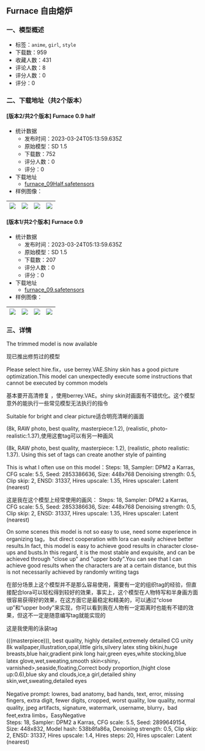 ## Furnace 自由熔炉
### 一、模型概述

- 标签：`anime`, `girl`, `style`
- 下载数：959
- 收藏人数：431
- 评论人数：8
- 评分人数：0
- 评分：0

### 二、下载地址（共2个版本）

#### [版本2/共2个版本] Furnace 0.9 half

- 统计数据
  - 发布时间：2023-03-24T05:13:59.635Z
  - 原始模型：SD 1.5
  - 下载数：752
  - 评分人数：0
  - 评分：0
- 下载地址
  - [furnace_09Half.safetensors](https://civitai.com/api/download/models/23927)
- 样例图像：

| <img src="https://image.civitai.com/xG1nkqKTMzGDvpLrqFT7WA/30a4502d-c245-4871-10dd-af09cb101b00/width=450/260079.jpeg" /> | <img src="https://image.civitai.com/xG1nkqKTMzGDvpLrqFT7WA/953d318b-e57b-4389-faaf-338ca5a81100/width=450/279154.jpeg" /> | <img src="https://image.civitai.com/xG1nkqKTMzGDvpLrqFT7WA/2dddbb72-402d-468d-6934-1fccf65b7900/width=450/262378.jpeg" /> | <img src="https://image.civitai.com/xG1nkqKTMzGDvpLrqFT7WA/c00256bd-99f0-4e17-2e7a-0a2db5847800/width=450/262154.jpeg" /> |
| ---- | ---- | ---- | ---- |

#### [版本1/共2个版本] Furnace 0.9

- 统计数据
  - 发布时间：2023-03-24T05:13:59.635Z
  - 原始模型：SD 1.5
  - 下载数：207
  - 评分人数：0
  - 评分：0
- 下载地址
  - [furnace_09.safetensors](https://civitai.com/api/download/models/23543)
- 样例图像：

| <img src="https://image.civitai.com/xG1nkqKTMzGDvpLrqFT7WA/74c3833a-5ffc-43e8-243d-1270ba40c400/width=450/255324.jpeg" /> | <img src="https://image.civitai.com/xG1nkqKTMzGDvpLrqFT7WA/958b43ad-48e8-4654-4d66-74f47349c000/width=450/255332.jpeg" /> | <img src="https://image.civitai.com/xG1nkqKTMzGDvpLrqFT7WA/596c1f56-6085-4626-9324-c04ce495e400/width=450/255331.jpeg" /> | <img src="https://image.civitai.com/xG1nkqKTMzGDvpLrqFT7WA/5b48150e-a567-45a3-2349-3c6c9d094500/width=450/255415.jpeg" /> |
| ---- | ---- | ---- | ---- |


### 三、详情
<p>The trimmed model is now available</p><p>现已推出修剪过的模型</p><p></p><p>Please select hire.fix，use berrey.VAE.Shiny skin has a good picture optimization.This model can unexpectedly execute some instructions that cannot be executed by common models</p><p>基本要开高清修复 ，使用berrey.VAE。shiny skin对画面有不错优化。这个模型意外的能执行一些常见模型无法执行的指令</p><p></p><p>Suitable for bright and clear picture适合明亮清晰的画面</p><p></p><p>(8k, RAW photo, best quality, masterpiece:1.2), (realistic, photo-realistic:1.37),使用这套tag可以有另一种画风</p><p>(8k, RAW photo, best quality, masterpiece: 1.2), (realistic, photo realistic: 1.37). Using this set of tags can create another style of painting</p><p></p><p>This is what I often use on this model：Steps: 18, Sampler: DPM2 a Karras, CFG scale: 5.5, Seed: 2853386636, Size: 448x768 Denoising strength: 0.5, Clip skip: 2, ENSD: 31337, Hires upscale: 1.35, Hires upscaler: Latent (nearest)</p><p>这是我在这个模型上经常使用的画风： Steps: 18, Sampler: DPM2 a Karras, CFG scale: 5.5, Seed: 2853386636, Size: 448x768 Denoising strength: 0.5, Clip skip: 2, ENSD: 31337, Hires upscale: 1.35, Hires upscaler: Latent (nearest)</p><p></p><p>On some scenes this model is not so easy to use, need some experience in organizing tag， but direct cooperation with lora can easily achieve better results.In fact, this model is easy to achieve good results in character close-ups and busts.In this regard, it is the most stable and exquisite, and can be achieved through "close up" and "upper body".You can see that I can achieve good results when the characters are at a certain distance, but this is not necessarily achieved by randomly writing tags</p><p>在部分场景上这个模型并不是那么容易使用，需要有一定的组织tag的经验，但直接配合lora可以轻松得到较好的效果，事实上，这个模型在人物特写和半身画方面很容易获得好的效果，在这方面它是最稳定和精美的，可以通过“close up”和“upper body”来实现，你可以看到我在人物有一定距离时也能有不错的效果，但这不一定是随意编写tag就能实现的</p><p>这是我使用的泳装tag</p><p>(((masterpiece))), best quality, highly detailed,extremely detailed CG unity 8k wallpaper,illustration,opal,little girls,silvery latex sting bikini,huge breasts,blue hair,gradient pink long hair,green eyes,white stocking,blue latex glove,wet,sweating,smooth skin&lt;shiny，varnished&gt;,seaside,floating,Correct body proportion,(hight close up:0.6),blue sky and clouds,ice,a girl,detailed shiny skin,wet,sweating,detailed eyes<br /><br />Negative prompt: lowres, bad anatomy, bad hands, text, error, missing fingers, extra digit, fewer digits, cropped, worst quality, low quality, normal quality, jpeg artifacts, signature, watermark, username, blurry，bad feet,extra limbs，EasyNegative<br />Steps: 18, Sampler: DPM2 a Karras, CFG scale: 5.5, Seed: 2899649154, Size: 448x832, Model hash: 538b8fa86a, Denoising strength: 0.5, Clip skip: 2, ENSD: 31337, Hires upscale: 1.4, Hires steps: 20, Hires upscaler: Latent (nearest)</p>